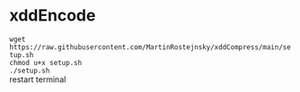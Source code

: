 # xddEncode
`wget https://raw.githubusercontent.com/MartinRostejnsky/xddCompress/main/setup.sh` \
`chmod u+x setup.sh` \
`./setup.sh` \
restart terminal
